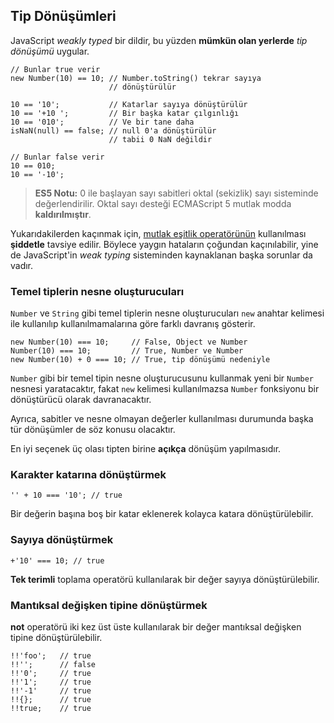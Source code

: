 ## Tip Dönüşümleri

JavaScript *weakly typed* bir dildir, bu yüzden **mümkün olan yerlerde**
*tip dönüşümü* uygular.

    // Bunlar true verir
    new Number(10) == 10; // Number.toString() tekrar sayıya
                          // dönüştürülür

    10 == '10';           // Katarlar sayıya dönüştürülür
    10 == '+10 ';         // Bir başka katar çılgınlığı
    10 == '010';          // Ve bir tane daha 
    isNaN(null) == false; // null 0'a dönüştürülür
                          // tabii 0 NaN değildir
    
    // Bunlar false verir
    10 == 010;
    10 == '-10';

> **ES5 Notu:** 0 ile başlayan sayı sabitleri oktal (sekizlik) sayı sisteminde
> değerlendirilir. Oktal sayı desteği ECMAScript 5 mutlak modda
> **kaldırılmıştır**.

Yukarıdakilerden kaçınmak için, [mutlak eşitlik operatörünün](#types.equality)
kullanılması **şiddetle** tavsiye edilir. Böylece yaygın hataların çoğundan
kaçınılabilir, yine de JavaScript'in *weak typing* sisteminden kaynaklanan başka
sorunlar da vadır.

### Temel tiplerin nesne oluşturucuları

`Number` ve `String` gibi temel tiplerin nesne oluşturucuları `new` anahtar
kelimesi ile kullanılıp kullanılmamalarına göre farklı davranış gösterir.

    new Number(10) === 10;     // False, Object ve Number
    Number(10) === 10;         // True, Number ve Number
    new Number(10) + 0 === 10; // True, tip dönüşümü nedeniyle

`Number` gibi bir temel tipin nesne oluşturucusunu kullanmak yeni bir `Number`
nesnesi yaratacaktır, fakat `new` kelimesi kullanılmazsa `Number` fonksiyonu
bir dönüştürücü olarak davranacaktır.

Ayrıca, sabitler ve nesne olmayan değerler kullanılması durumunda başka tür
dönüşümler de söz konusu olacaktır.

En iyi seçenek üç olası tipten birine **açıkça** dönüşüm yapılmasıdır.

### Karakter katarına dönüştürmek

    '' + 10 === '10'; // true

Bir değerin başına boş bir katar eklenerek kolayca katara dönüştürülebilir.

### Sayıya dönüştürmek

    +'10' === 10; // true

**Tek terimli** toplama operatörü kullanılarak bir değer sayıya dönüştürülebilir.

### Mantıksal değişken tipine dönüştürmek

**not** operatörü iki kez üst üste kullanılarak bir değer mantıksal değişken
tipine dönüştürülebilir.

    !!'foo';   // true
    !!'';      // false
    !!'0';     // true
    !!'1';     // true
    !!'-1'     // true
    !!{};      // true
    !!true;    // true


